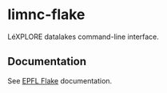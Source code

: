 # limnc-flake

LéXPLORE datalakes command-line interface.

## Documentation

See [EPFL Flake](https://epfl-enac.github.io/limnc-flake/) documentation.
